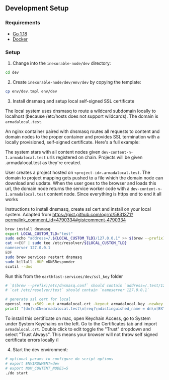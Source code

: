 ## Development Setup

### Requirements

* [Go 1.18](https://golang.org/dl/)
* [Docker](https://docker.com)

### Setup

1. Change into the `inexorable-node/dev` directory:

```sh
cd dev
```

2. Create `inexorable-node/dev/env/dev` by copying the template:

```sh
cp env/dev.tmpl env/dev
```

3. Install dnsmasq and setup local self-signed SSL certificate

The local system uses dnsmasq to route a wildcard subdomain locally to localhost (because /etc/hosts does not support wildcards). The domain is `armadalocal.test`.

An nginx container paired with dnsmasq routes all requests to content and domain nodes to the proper container and provides SSL termination with a locally provisioned, self-signed certificate. Here's a full example:

The system stars with all content nodes given `dev-content-n-1.armadalocal.test` urls registered on chain. Projects will be given <project-name>.armadalocal.test as they're created.

User creates a project hosted on `<project-id>.armadalocal.test`. The domain to project mapping gets pushed to a file which the domain node can download and update. When the user goes to the browser and loads this url, the domain node returns the service worker code with a `dev-content-n-1.armadalocal.test` content node. Since everything is https end to end it all works

Instructions to install dnsmasq, create ssl cert and install on your local system. Adapted from https://gist.github.com/ogrrd/5831371?permalink_comment_id=4790334#gistcomment-4790334

```sh
brew install dnsmasq
export LOCAL_CUSTOM_TLD="test"
sudo echo "address=/.${LOCAL_CUSTOM_TLD}/127.0.0.1" >> $(brew --prefix)/etc/dnsmasq.conf
cat <<EOF | sudo tee /etc/resolver/${LOCAL_CUSTOM_TLD}
nameserver 127.0.0.1
EOF
sudo brew services restart dnsmasq
sudo killall -HUP mDNSResponder
scutil --dns
```

Run this from the `earthfast-services/dev/ssl_key` folder

```sh
# `$(brew --prefix)/etc/dnsmasq.conf` should contain `address=/.test/127.0.0.1`
# `cat /etc/resolver/test` should contain `nameserver 127.0.0.1`

# generate ssl cert for local
openssl req -x509 -out armadalocal.crt -keyout armadalocal.key -newkey rsa:2048 -nodes -sha256 -days 3650 -subj '/CN=armadalocal.test' -extensions EXT -config <( \
printf "[dn]\nCN=armadalocal.test\n[req]\ndistinguished_name = dn\n[EXT]\nsubjectAltName=DNS:armadalocal.test,DNS:*.armadalocal.test\nkeyUsage=digitalSignature\nextendedKeyUsage=serverAuth")
```

To install this certificate on mac, open Keychain Access, go to System under System Keychains on the left. Go to the Certificates tab and import `armadalocal.crt`. Double click to edit toggle the "Trust" dropdown and select "Trust Always". This means your browser will not throw self signed certificate errors locally
/l

4. Start the dev environment:

```sh
# optional params to configure do script options
# export ENVIRONMENT=dev
# export NUM_CONTENT_NODES=5
./do start
```
